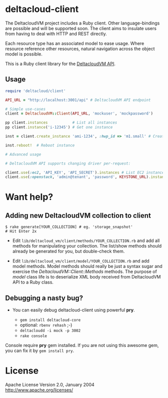 # deltacloud-client

The DeltacloudVM project includes a Ruby client.  Other language-bindings
are possible and will be supported soon.  The client aims to insulate
users from having to deal with HTTP and REST directly.

Each resource type has an associated model to ease usage.  Where
resource reference other resources, natural navigation across the
object model is possible.

This is a Ruby client library for the [DeltacloudVM API](http://deltacloud.apache.org).

## Usage

```ruby
require 'deltacloud/client'

API_URL = "http://localhost:3001/api" # DeltacloudVM API endpoint

# Simple use-cases
client = DeltacloudVM::Client(API_URL, 'mockuser', 'mockpassword')

pp client.instances           # List all instances
pp client.instance('i-12345') # Get one instance

inst = client.create_instance 'ami-1234', :hwp_id => 'm1.small' # Create instance

inst.reboot!  # Reboot instance

# Advanced usage

# DeltacloudVM API supports changing driver per-request:

client.use(:ec2, 'API_KEY', 'API_SECRET').instances # List EC2 instances
client.use(:openstack, 'admin@tenant', 'password', KEYSTONE_URL).instances # List Openstack instances

```
# Want help?

## Adding new DeltacloudVM collection to client

```
$ rake generate[YOUR_COLLECTION] # eg. 'storage_snapshot'
# Hit Enter 2x
```

- Edit `lib/deltacloud_vm/client/methods/YOUR_COLLECTION.rb` and add all
  methods for manipulating your collection. The list/show methods
  should already be generated for you, but double-check them.

- Edit `lib/deltacloud_vm/client/model/YOUR_COLLECTION.rb` and add model
  methods. Model methods should really be just a syntax sugar and exercise
  the *DeltacloudVM::Client::Methods* methods.
  The purpose of *model* class life is to deserialize XML body received
  from DeltacloudVM API to a Ruby class.

## Debugging a nasty bug?

- You can easily debug deltacloud-client using powerful **pry**.

  - `gem install deltacloud-core`
  - optional: `rbenv rehash` ;-)
  - `deltacloudd -i mock -p 3002`
  - `rake console`

Console require **pry** gem installed. If you are not using this awesome
gem, you can fix it by `gem install pry`.

# License

Apache License
Version 2.0, January 2004
http://www.apache.org/licenses/
